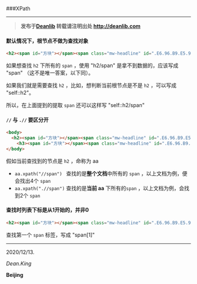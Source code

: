 ###XPath

****

> **发布于[Deanlib](http://deanlib.com)  转载请注明出处 http://deanlib.com**

#### 默认情况下，根节点不做为查找对象

```html
<h2><span id="方块"></span><span class="mw-headline" id=".E6.96.B9.E5.9D.97">方块</span></h2>
```

如果想查找 `h2` 下所有的 `span` ，使用 "h2/span" 是拿不到数据的，应该写成 "span" （这不是唯一答案，以下同）。

如果我们就是需要查找 `h2` ，比如，想判断当前根节点是不是 `h2` ，可以写成 "self::h2"。

所以，在上面提到的提取 `span` 还可以这样写 "self::h2/span"

#### `//` 与 `.//` 要区分开

```html
<body>
  <h2><span id="方块"></span><span class="mw-headline" id=".E6.96.B9.E5.9D.97">方块</span></h2>
	<h3><span id="方块"></span><span class="mw-headline" id=".E6.96.B9.E5.9D.97">方块</span></h3>
</body>
```

假如当前查找到的节点是 `h2` ，命称为 aa 

- `aa.xpath("//span") ` 查找的是**整个文档**中所有的 `span` ，以上文档为例，便会找出4个 `span`
- `aa.xpath(".//span")` 查找的是**当前 aa** 下所有的`span` ，以上文档为例，会找到2个 `span`

#### 查找时列表下标是从1开始的，并非0

```html
<h2><span id="方块"></span><span class="mw-headline" id=".E6.96.B9.E5.9D.97">方块</span></h2>
```

查找第一个 `span` 标签，写成 "span[1]"


----

2020/12/13.

*Dean.King*

**Beijing**